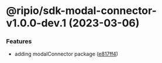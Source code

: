 # @ripio/sdk-modal-connector-v1.0.0-dev.1 (2023-03-06)


### Features

* adding modalConnector package ([e817ff4](https://github.com/ripio/sdkjs/commit/e817ff44595e25573985d175ec1d6413e7cd34b0))
